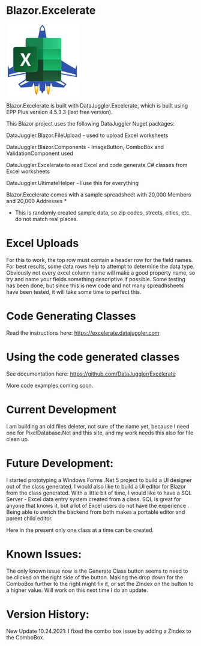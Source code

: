 # Blazor.Excelerate
<img height=192 width=192 src=https://github.com/DataJuggler/Blazor.Excelerate/blob/main/wwwroot/Images/ExcelerateLogoSmallWhite.png>

Blazor.Excelerate is built with DataJuggler.Excelerate, which is built using EPP Plus version 4.5.3.3 (last free version).

This Blazor project uses the following DataJuggler Nuget packages:

DataJuggler.Blazor.FileUpload - used to upload Excel worksheets

DataJuggler.Blazor.Components - ImageButton, ComboBox and ValidationComponent used

DataJuggler.Excelerate to read Excel and code generate C# classes from Excel worksheets

DataJuggler.UltimateHelper - I use this for everything

Blazor.Excelerate comes with a sample spreadsheet with 20,000 Members and 20,000 Addresses *
* This is randomly created sample data, so zip codes, streets, cities, etc. do not match real places.

# Excel Uploads

For this to work, the top row must contain a header row for the field names. For best results, some data rows help
to attempt to determine the data type. Obviously not every excel column name will make a good property name,
so try and name your fields something descriptive if possible. Some testing has been done,
but since this is new code and not many spreadhsheets have been tested, it will take some time to 
perfect this.

# Code Generating Classes

Read the instructions here: https://excelerate.datajuggler.com

# Using the code generated classes
See documentation here: https://github.com/DataJuggler/Excelerate

More code examples coming soon.

# Current Development
I am building an old files deleter, not sure of the name yet, because I need one for PixelDatabase.Net and this site, and my work needs this also for file clean up.

# Future Development:
I started prototyping a Windows Forms .Net 5 project to build a UI designer out of the class generated. I would also like to build a UI editor for Blazor from the class generated. With a little bit of time, I would like to have a SQL Server - Excel data entry system created from a class. SQL is great for anyone that knows it, but a lot of Excel users do not have the experience . Being able to switch the backend from both makes a portable editor and parent child editor. 

Here in the present only one class at a time can be created.

# Known Issues:
The only known issue now is the Generate Class button seems to need to be clicked on the right side of the button.
Making the drop down for the ComboBox further to the right might fix it, or set the ZIndex on the button to a higher value.
Will work on this next time I do an update.

# Version History:

New Update 10.24.2021: I fixed the combo box issue by adding a ZIndex to the ComboBox.




